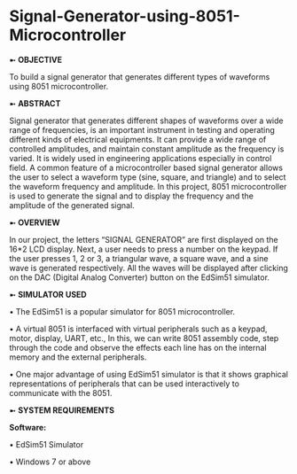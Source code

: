 # Signal-Generator-using-8051-Microcontroller

➼ **OBJECTIVE**

To build a signal generator that generates different types of waveforms using 8051 microcontroller.

➼ **ABSTRACT**

Signal generator that generates different shapes of waveforms over a wide range of frequencies, is an important instrument in testing and operating different kinds of electrical equipments. It can provide a wide range of controlled amplitudes, and maintain constant amplitude as the frequency is varied. 
It is widely used in engineering applications especially in control field. A common feature of a microcontroller based signal generator allows the user to select a waveform type (sine, square, and triangle) and to select the waveform frequency and amplitude. In this project, 8051 microcontroller is used to generate the signal and to display the frequency and the amplitude of the generated signal.

➼ **OVERVIEW**

In our project, the letters “SIGNAL GENERATOR” are first displayed on the 16*2 LCD display. 
Next, a user needs to press a number on the keypad. If the user presses 1, 2 or 3, a triangular wave, a square wave, and a sine wave is generated respectively.
All the waves will be displayed after clicking on the DAC (Digital Analog Converter) button on the EdSim51 simulator.

➼ **SIMULATOR USED**

• The EdSim51 is a popular simulator for 8051 microcontroller.

• A virtual 8051 is interfaced with virtual peripherals such as a keypad, motor, display, UART, etc., In this, we can write 8051 assembly code, step through the code and observe the effects each line has on the internal memory and the external peripherals.

• One major advantage of using EdSim51 simulator is that it shows graphical representations of peripherals that can be used interactively to communicate with the 8051.


➼ **SYSTEM REQUIREMENTS**

  **Software:**

  •	EdSim51 Simulator
  
  •	Windows 7 or above
